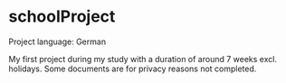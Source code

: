 # schoolProject
Project language: German

My first project during my study with a duration of around 7 weeks excl. holidays.
Some documents are for privacy reasons not completed.
